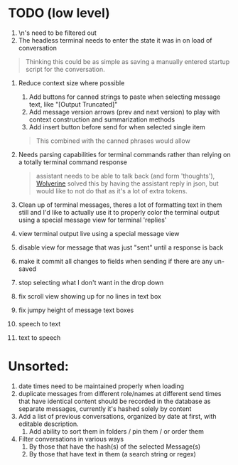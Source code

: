 # TODO (low level)
1. \n's need to be filtered out
1. The headless terminal needs to enter the state it was in on load of conversation
> Thinking this could be as simple as saving a manually entered startup script for the conversation.
1. Reduce context size where possible
	1. Add buttons for canned strings to paste when selecting message text, like "[Output Truncated]" 
	1. Add message version arrows (prev and next version) to play with context construction and summarization methods
	1. Add insert button before send for when selected single item
	> This combined with the canned phrases would allow 
1. Needs parsing capabilities for terminal commands rather than relying on a totally terminal command response
	> assistant needs to be able to talk back (and form 'thoughts'), [Wolverine](https://github.com/biobootloader/wolverine) solved this by having the assistant reply in json, but would like to not do that as it's a lot of extra tokens.
1. Clean up of terminal messages, theres a lot of formatting text in them still and I'd like to actually use it to properly color the terminal output using a special message view for terminal 'replies'

1. view terminal output live using a special message view
1. disable view for message that was just "sent" until a response is back

1. make it commit all changes to fields when sending if there are any un-saved

1. stop selecting what I don't want in the drop down
1. fix scroll view showing up for no lines in text box
1. fix jumpy height of message text boxes

1. speech to text
1. text to speech


# Unsorted:

1. date times need to be maintained properly when loading
1. duplicate messages from different role/names at different send times that have identical content should be recorded in the database as separate messages, currently it's hashed solely by content
1. Add a list of previous conversations, organized by date at first, with editable description.
	1. Add ability to sort them in folders / pin them / or order them
1. Filter conversations in various ways
	1. By those that have the hash(s) of the selected Message(s)
	1. By those that have text in them (a search string or regex)